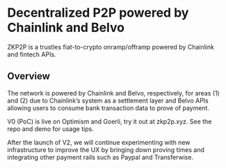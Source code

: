 # Decentralized P2P powered by Chainlink and Belvo

ZKP2P is a trustles fiat-to-crypto onramp/offramp powered by Chainlink and fintech APIs. 

## Overview 
The network is powered by Chainlink and Belvo, respectively, for areas (1) and (2) due to Chainlink’s system as a settlement layer and Belvo APIs allowing users to consume bank transaction data to prove of payment.

V0 (PoC) is live on Optimism and Goerli, try it out at zkp2p.xyz. See the repo and demo for usage tips.

After the launch of V2, we will continue experimenting with new infrastructure to improve the UX by bringing down proving times and integrating other payment rails such as Paypal and Transferwise.

